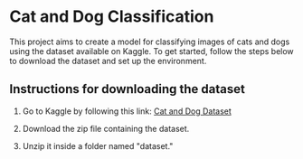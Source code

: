 # Cat and Dog Classification

This project aims to create a model for classifying images of cats and dogs using the dataset available on Kaggle. To get started, follow the steps below to download the dataset and set up the environment.

## Instructions for downloading the dataset

1. Go to Kaggle by following this link: [Cat and Dog Dataset](https://www.kaggle.com/datasets/tongpython/cat-and-dog)

2. Download the zip file containing the dataset.

3. Unzip it inside a folder named "dataset."
